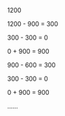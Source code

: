 1200

1200 - 900 = 300

300 - 300 = 0

0 + 900 = 900

900 - 600 = 300

300 - 300 = 0

0 + 900 = 900

……

